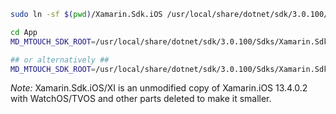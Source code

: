 ```bash
sudo ln -sf $(pwd)/Xamarin.Sdk.iOS /usr/local/share/dotnet/sdk/3.0.100/Sdks/Xamarin.Sdk.iOS

cd App
MD_MTOUCH_SDK_ROOT=/usr/local/share/dotnet/sdk/3.0.100/Sdks/Xamarin.Sdk.iOS/XI dotnet build

## or alternatively ##
MD_MTOUCH_SDK_ROOT=/usr/local/share/dotnet/sdk/3.0.100/Sdks/Xamarin.Sdk.iOS/XI dotnet run
```

_Note:_ Xamarin.Sdk.iOS/XI is an unmodified copy of Xamarin.iOS 13.4.0.2 with WatchOS/TVOS and other parts deleted to make it smaller.
